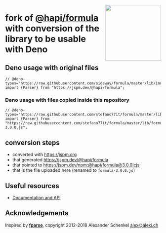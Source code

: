 <a href="https://hapi.dev"><img src="https://raw.githubusercontent.com/hapijs/assets/master/images/family.png" width="180px" align="right" /></a>

# fork of [@hapi/formula](https://github.com/sideway</formula) with conversion of the library to be usable with Deno

## Deno usage with original files

```
// @deno-types="https://raw.githubusercontent.com/sideway/formula/master/lib/index.d.ts"
import {Parser} from "https://jspm.dev/@hapi/formula";
```

### Deno usage with files copied inside this repository

```
// @deno-types="https://raw.githubusercontent.com/stefano77it/formula/master/lib/index.d.ts"
import {Parser} from "https://raw.githubusercontent.com/stefano77it/formula/master/lib/formula-3.0.0.js";
```

## conversion steps

* converted with https://jspm.org
* that generated https://jspm.dev/@hapi/formula
* that pointed to https://jspm.dev/npm:@hapi/formula@3.0.0!cjs
* that is the file uploaded here (renamed to `formula-3.0.0.js`)


## Useful resources

- [Documentation and API](https://github.com/stefano77it/formula/blob/master/API.md)

## Acknowledgements

Inspired by [**fparse**](https://github.com/bylexus/fparse), copyright 2012-2018 Alexander Schenkel <alex@alexi.ch>
